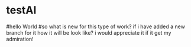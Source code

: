 # testAI
#hello World
#so what is new for this type of work? if i have added a new branch for it how it will be look like? i would appreciate it if it get my admiration!

